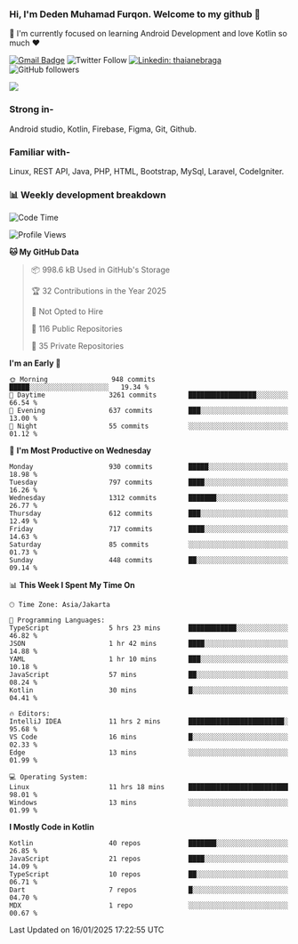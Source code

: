 ### Hi, I'm Deden Muhamad Furqon. Welcome to my github 👋

<!--
**furqoncreative/furqoncreative** is a ✨ _special_ ✨ repository because its `README.md` (this file) appears on your GitHub profile.

Here are some ideas to get you started:

- 🔭 I’m currently working on ...
- 👯 I’m looking to collaborate on ...
- 🤔 I’m looking for help with ...
- 💬 Ask me about ...
- 📫 How to reach me: ...
- 😄 Pronouns: ...
- ⚡ Fun fact: ...
-->

  🌱 I'm currently focused on learning Android Development and love Kotlin so much ❤ 

[![Gmail Badge](https://img.shields.io/badge/-furqoncreative24@gmail.com-c14438?style=flat-square&logo=Gmail&logoColor=white&link=mailto:furqoncreative24@gmail.com)](mailto:furqoncreative24@gmail.com)
![Twitter Follow](https://img.shields.io/twitter/follow/furqoncreative?label=Follow)
[![Linkedin: thaianebraga](https://img.shields.io/badge/-Deden_Muhamad_Furqon-blue?style=flat-square&logo=Linkedin&logoColor=white&link=https://www.linkedin.com/in/anmol-p-singh/)](https://www.linkedin.com/in/furqoncreative/)
![GitHub followers](https://img.shields.io/github/followers/furqoncreative?label=Follow&style=social)

<img src="https://github-readme-stats.sera5-dev.vercel.app/api?username=furqoncreative&hide=stars&show_icons=true&count_private=true&include_all_commits=true&title_color=#008080&icon_color=#008080&hide_border=true" width="">

### Strong in-

Android studio, Kotlin, Firebase, Figma, Git, Github.

### Familiar with-
Linux, REST API, Java, PHP, HTML, Bootstrap, MySql, Laravel, CodeIgniter.

### 📊 Weekly development breakdown

<!--START_SECTION:waka-->
![Code Time](http://img.shields.io/badge/Code%20Time-2%2C745%20hrs%2053%20mins-blue)

![Profile Views](http://img.shields.io/badge/Profile%20Views-1-blue)

**🐱 My GitHub Data** 

> 📦 998.6 kB Used in GitHub's Storage 
 > 
> 🏆 32 Contributions in the Year 2025
 > 
> 🚫 Not Opted to Hire
 > 
> 📜 116 Public Repositories 
 > 
> 🔑 35 Private Repositories 
 > 
**I'm an Early 🐤** 

```text
🌞 Morning                948 commits         █████░░░░░░░░░░░░░░░░░░░░   19.34 % 
🌆 Daytime                3261 commits        █████████████████░░░░░░░░   66.54 % 
🌃 Evening                637 commits         ███░░░░░░░░░░░░░░░░░░░░░░   13.00 % 
🌙 Night                  55 commits          ░░░░░░░░░░░░░░░░░░░░░░░░░   01.12 % 
```
📅 **I'm Most Productive on Wednesday** 

```text
Monday                   930 commits         █████░░░░░░░░░░░░░░░░░░░░   18.98 % 
Tuesday                  797 commits         ████░░░░░░░░░░░░░░░░░░░░░   16.26 % 
Wednesday                1312 commits        ███████░░░░░░░░░░░░░░░░░░   26.77 % 
Thursday                 612 commits         ███░░░░░░░░░░░░░░░░░░░░░░   12.49 % 
Friday                   717 commits         ████░░░░░░░░░░░░░░░░░░░░░   14.63 % 
Saturday                 85 commits          ░░░░░░░░░░░░░░░░░░░░░░░░░   01.73 % 
Sunday                   448 commits         ██░░░░░░░░░░░░░░░░░░░░░░░   09.14 % 
```


📊 **This Week I Spent My Time On** 

```text
🕑︎ Time Zone: Asia/Jakarta

💬 Programming Languages: 
TypeScript               5 hrs 23 mins       ████████████░░░░░░░░░░░░░   46.82 % 
JSON                     1 hr 42 mins        ████░░░░░░░░░░░░░░░░░░░░░   14.88 % 
YAML                     1 hr 10 mins        ███░░░░░░░░░░░░░░░░░░░░░░   10.18 % 
JavaScript               57 mins             ██░░░░░░░░░░░░░░░░░░░░░░░   08.24 % 
Kotlin                   30 mins             █░░░░░░░░░░░░░░░░░░░░░░░░   04.41 % 

🔥 Editors: 
IntelliJ IDEA            11 hrs 2 mins       ████████████████████████░   95.68 % 
VS Code                  16 mins             █░░░░░░░░░░░░░░░░░░░░░░░░   02.33 % 
Edge                     13 mins             ░░░░░░░░░░░░░░░░░░░░░░░░░   01.99 % 

💻 Operating System: 
Linux                    11 hrs 18 mins      █████████████████████████   98.01 % 
Windows                  13 mins             ░░░░░░░░░░░░░░░░░░░░░░░░░   01.99 % 
```

**I Mostly Code in Kotlin** 

```text
Kotlin                   40 repos            ███████░░░░░░░░░░░░░░░░░░   26.85 % 
JavaScript               21 repos            ████░░░░░░░░░░░░░░░░░░░░░   14.09 % 
TypeScript               10 repos            ██░░░░░░░░░░░░░░░░░░░░░░░   06.71 % 
Dart                     7 repos             █░░░░░░░░░░░░░░░░░░░░░░░░   04.70 % 
MDX                      1 repo              ░░░░░░░░░░░░░░░░░░░░░░░░░   00.67 % 
```




 Last Updated on 16/01/2025 17:22:55 UTC
<!--END_SECTION:waka-->
